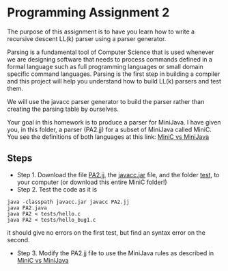 # Programming Assignment 2
The purpose of this assignment is to have you learn how to write a recursive descent LL(k) parser 
using a parser generator. 

Parsing is a fundamental tool of Computer Science that is used whenever we are designing software that
needs to process commands defined in a formal language such as full programming languages or small
domain specific command languages.  Parsing is the first step in building a compiler and this project
will help you understand how to build LL(k) parsers and test them.  

We will use the javacc parser generator to build the parser rather than creating the parsing table by ourselves.

Your goal in this homework is to produce a parser for MiniJava.
I have given you, in this folder, a parser (PA2.jj) for a subset of MiniJava called MiniC.
You see the definitions of both languages at this link: [MiniC vs MiniJava](./MiniCvsMiniJava.md)

## Steps
* Step 1. Download the file [PA2.jj](./PA2.jj), the [javacc.jar](../javacc.jar) file, and the folder [test](./test), to your computer (or download this entire MiniC folder!)
* Step 2. Test the code as it is
```
java -classpath javacc.jar javacc PA2.jj
java PA2.java
java PA2 < tests/hello.c
java PA2 < tests/hello_bug1.c
```
it should give no errors on the first test, but find an syntax error on the second.
* Step 3. Modify the PA2.jj file to use the MiniJava rules as described in [MiniC vs MiniJava](./MiniCvsMiniJava.md)



